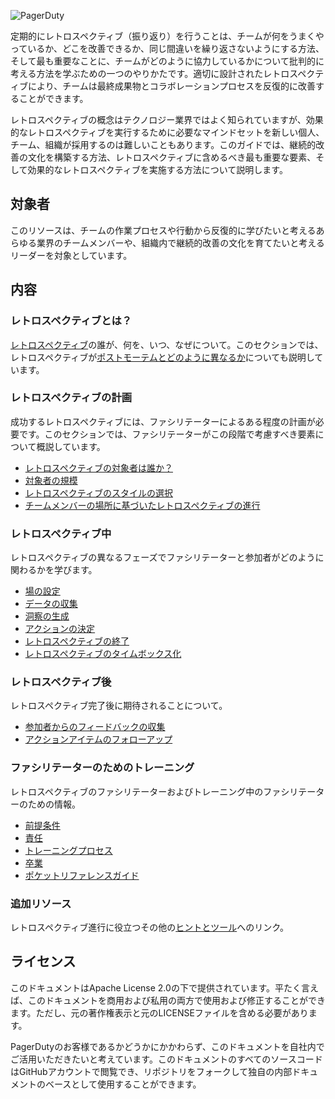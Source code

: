 ![PagerDuty](/assets/images/headers/Retros-Title.png)

定期的にレトロスペクティブ（振り返り）を行うことは、チームが何をうまくやっているか、どこを改善できるか、同じ間違いを繰り返さないようにする方法、そして最も重要なことに、チームがどのように協力しているかについて批判的に考える方法を学ぶための一つのやりかたです。適切に設計されたレトロスペクティブにより、チームは最終成果物とコラボレーションプロセスを反復的に改善することができます。

レトロスペクティブの概念はテクノロジー業界ではよく知られていますが、効果的なレトロスペクティブを実行するために必要なマインドセットを新しい個人、チーム、組織が採用するのは難しいこともあります。このガイドでは、継続的改善の文化を構築する方法、レトロスペクティブに含めるべき最も重要な要素、そして効果的なレトロスペクティブを実施する方法について説明します。

## 対象者
このリソースは、チームの作業プロセスや行動から反復的に学びたいと考えるあらゆる業界のチームメンバーや、組織内で継続的改善の文化を育てたいと考えるリーダーを対象としています。

## 内容

### レトロスペクティブとは？
[レトロスペクティブ](getting_started.md)の誰が、何を、いつ、なぜについて。このセクションでは、レトロスペクティブが[ポストモーテムとどのように異なるか](getting_started.md#the-differences-between-retrospectives-and-postmortems)についても説明しています。

### レトロスペクティブの計画
成功するレトロスペクティブには、ファシリテーターによるある程度の計画が必要です。このセクションでは、ファシリテーターがこの段階で考慮すべき要素について概説しています。

- [レトロスペクティブの対象者は誰か？](planning.md#whos-the-retrospective-audience)
- [対象者の規模](planning.md#audience-size)
- [レトロスペクティブのスタイルの選択](planning.md#choosing-a-retrospective-style)
- [チームメンバーの場所に基づいたレトロスペクティブの進行](planning.md#facilitating-retrospectives-based-on-team-member-locations)

### レトロスペクティブ中
レトロスペクティブの異なるフェーズでファシリテーターと参加者がどのように関わるかを学びます。

- [場の設定](during.md#setting-the-stage)
- [データの収集](during.md#gathering-data)
- [洞察の生成](during.md#generating-insights)
- [アクションの決定](during.md#deciding-on-action)
- [レトロスペクティブの終了](during.md#closing-the-retrospective)
- [レトロスペクティブのタイムボックス化](during.md#timeboxing-the-retrospective)

### レトロスペクティブ後
レトロスペクティブ完了後に期待されることについて。

- [参加者からのフィードバックの収集](after.md#gathering-feedback-from-participants)
- [アクションアイテムのフォローアップ](after.md#following-up-on-action-items)

### ファシリテーターのためのトレーニング
レトロスペクティブのファシリテーターおよびトレーニング中のファシリテーターのための情報。

- [前提条件](facilitator_training.md#prerequisites)
- [責任](facilitator_training.md#responsibilities)
- [トレーニングプロセス](facilitator_training.md#training-process)
- [卒業](facilitator_training.md#graduation)
- [ポケットリファレンスガイド](facilitator_training.md#pocket-reference-guide)

### 追加リソース
レトロスペクティブ進行に役立つその他の[ヒントとツール](resources.md)へのリンク。

## ライセンス
このドキュメントはApache License 2.0の下で提供されています。平たく言えば、このドキュメントを商用および私用の両方で使用および修正することができます。ただし、元の著作権表示と元のLICENSEファイルを含める必要があります。

PagerDutyのお客様であるかどうかにかかわらず、このドキュメントを自社内でご活用いただきたいと考えています。このドキュメントのすべてのソースコードはGitHubアカウントで閲覧でき、リポジトリをフォークして独自の内部ドキュメントのベースとして使用することができます。
